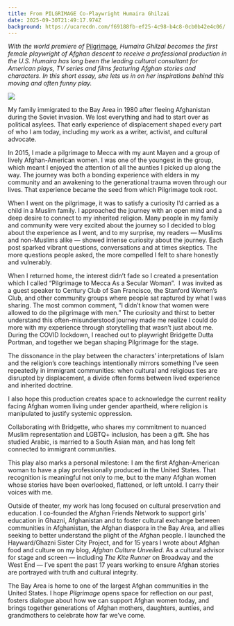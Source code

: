 ```yaml
---
title: From PILGRIMAGE Co-Playwright Humaira Ghilzai
date: 2025-09-30T21:49:17.974Z
background: https://ucarecdn.com/f69188fb-ef25-4c98-b4c8-0cb0b42e4c06/
---
```

*With the world premiere of* [Pilgrimage](https://www.goldenthread.org/productions/pilgrimage)*, Humaira Ghilzai becomes the first female playwright of Afghan descent to receive a professional production in the U.S. Humaira has long been the leading cultural consultant for American plays, TV series and films featuring Afghan stories and characters. In this short essay, she lets us in on her inspirations behind this moving and often funny play.*

![](https://ucarecdn.com/c0907567-00f5-4166-8ebf-f070b70b6c4b/)

My family immigrated to the Bay Area in 1980 after fleeing Afghanistan during the Soviet invasion. We lost everything and had to start over as political asylees. That early experience of displacement shaped every part of who I am today, including my work as a writer, activist, and cultural advocate.

In 2015, I made a pilgrimage to Mecca with my aunt Mayen and a group of lively Afghan-American women. I was one of the youngest in the group, which meant I enjoyed the attention of all the aunties I picked up along the way. The journey was both a bonding experience with elders in my community and an awakening to the generational trauma woven through our lives. That experience became the seed from which Pilgrimage took root.

When I went on the pilgrimage, it was to satisfy a curiosity I’d carried as a child in a Muslim family. I approached the journey with an open mind and a deep desire to connect to my inherited religion. Many people in my family and community were very excited about the journey so I decided to blog about the experience as I went, and to my surprise, my readers — Muslims and non-Muslims alike — showed intense curiosity about the journey. Each post sparked vibrant questions, conversations and at times skeptics. The more questions people asked, the more compelled I felt to share honestly and vulnerably.

When I returned home, the interest didn’t fade so I created a presentation which I called “Pilgrimage to Mecca As a Secular Woman”.  I was invited as a guest speaker to Century Club of San Francisco, the Stanford Women’s Club, and other community groups where people sat raptured by what I was sharing. The most common comment, “I didn’t know that women were allowed to do the pilgrimage with men.” The curiosity and thirst to better understand this often-misunderstood journey made me realize I could do more with my experience through storytelling that wasn’t just about me. During the COVID lockdown, I reached out to playwright Bridgette Dutta Portman, and together we began shaping Pilgrimage for the stage.

The dissonance in the play between the characters’ interpretations of Islam and the religion’s core teachings intentionally mirrors something I’ve seen repeatedly in immigrant communities: when cultural and religious ties are disrupted by displacement, a divide often forms between lived experience and inherited doctrine.

I also hope this production creates space to acknowledge the current reality facing Afghan women living under gender apartheid, where religion is manipulated to justify systemic oppression.

Collaborating with Bridgette, who shares my commitment to nuanced Muslim representation and LGBTQ+ inclusion, has been a gift. She has studied Arabic, is married to a South Asian man, and has long felt connected to immigrant communities. 

This play also marks a personal milestone: I am the first Afghan-American woman to have a play professionally produced in the United States. That recognition is meaningful not only to me, but to the many Afghan women whose stories have been overlooked, flattened, or left untold. I carry their voices with me.

Outside of theater, my work has long focused on cultural preservation and education. I co-founded the Afghan Friends Network to support girls’ education in Ghazni, Afghanistan and to foster cultural exchange between communities in Afghanistan, the Afghan diaspora in the Bay Area, and allies seeking to better understand the plight of the Afghan people. I launched the Hayward/Ghazni Sister City Project, and for 15 years I wrote about Afghan food and culture on my blog, *Afghan Culture Unveiled*. As a cultural advisor for stage and screen — including *The Kite Runner* on Broadway and the West End — I’ve spent the past 17 years working to ensure Afghan stories are portrayed with truth and cultural integrity.

The Bay Area is home to one of the largest Afghan communities in the United States. I hope *Pilgrimage* opens space for reflection on our past, fosters dialogue about how we can support Afghan women today, and brings together generations of Afghan mothers, daughters, aunties, and grandmothers to celebrate how far we’ve come.